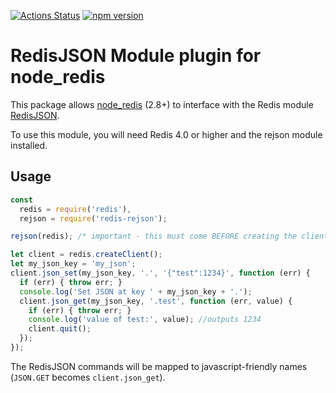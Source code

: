 [![Actions Status](https://github.com/stockholmux/node_redis-rejson/workflows/CI/badge.svg)](https://github.com/stockholmux/node_redis-rejson/actions)
[![npm version](https://badge.fury.io/js/redis-rejson.svg)](https://badge.fury.io/js/redis-rejson)

# RedisJSON Module plugin for node_redis

This package allows [node_redis](https://github.com/NodeRedis/node_redis) (2.8+) to interface with the Redis module [RedisJSON](http://rejson.io/).

To use this module, you will need Redis 4.0 or higher and the rejson module installed.

## Usage

```js
const
  redis = require('redis'),
  rejson = require('redis-rejson');

rejson(redis); /* important - this must come BEFORE creating the client */

let client = redis.createClient();
let my_json_key = 'my_json';
client.json_set(my_json_key, '.', '{"test":1234}', function (err) {
  if (err) { throw err; }
  console.log('Set JSON at key ' + my_json_key + '.');
  client.json_get(my_json_key, '.test', function (err, value) {
    if (err) { throw err; }
    console.log('value of test:', value); //outputs 1234
    client.quit();
  });
});


```

The RedisJSON commands will be mapped to javascript-friendly names (`JSON.GET` becomes `client.json_get`).
